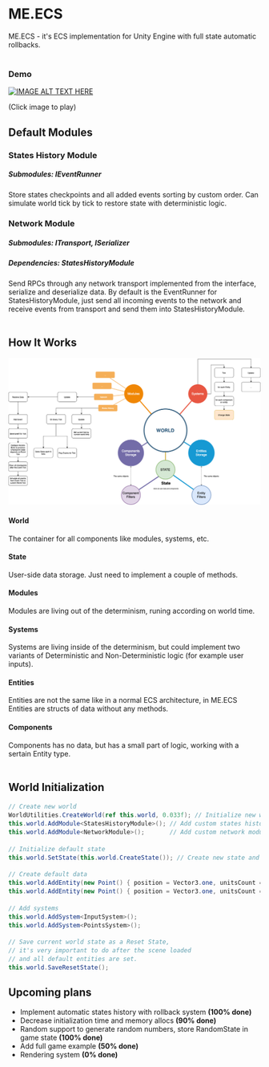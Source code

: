 # ME.ECS
ME.ECS - it's ECS implementation for Unity Engine with full state automatic rollbacks.
<br>
<br>

### Demo
[![IMAGE ALT TEXT HERE](https://img.youtube.com/vi/WR4ohL_FtRs/0.jpg)](https://www.youtube.com/watch?v=WR4ohL_FtRs)

(Click image to play)

## Default Modules
### States History Module
##### Submodules: IEventRunner
Store states checkpoints and all added events sorting by custom order. Can simulate world tick by tick to restore state with deterministic logic.

### Network Module
##### Submodules: ITransport, ISerializer
##### Dependencies: StatesHistoryModule
Send RPCs through any network transport implemented from the interface, serialize and deserialize data.
By default is the EventRunner for StatesHistoryModule, just send all incoming events to the network and receive events from transport and send them into StatesHistoryModule.
<br>
<br>

## How It Works
![](Readme/HowItWorks.png?raw=true "How It Works")
#### World
The container for all components like modules, systems, etc.
#### State
User-side data storage. Just need to implement a couple of methods.
#### Modules
Modules are living out of the determinism, runing according on world time.
#### Systems
Systems are living inside of the determinism, but could implement two variants of Deterministic and Non-Deterministic logic (for example user inputs).
#### Entities
Entities are not the same like in a normal ECS architecture, in ME.ECS Entities are structs of data without any methods.
#### Components
Components has no data, but has a small part of logic, working with a sertain Entity type.
<br>
<br>

## World Initialization
```csharp
// Create new world
WorldUtilities.CreateWorld(ref this.world, 0.033f); // Initialize new world with custom tick time
this.world.AddModule<StatesHistoryModule>(); // Add custom states history module
this.world.AddModule<NetworkModule>();       // Add custom network module

// Initialize default state
this.world.SetState(this.world.CreateState()); // Create new state and set it by default

// Create default data
this.world.AddEntity(new Point() { position = Vector3.one, unitsCount = 99f, increaseRate = 1f });
this.world.AddEntity(new Point() { position = Vector3.one, unitsCount = 1f, increaseRate = 1f });

// Add systems
this.world.AddSystem<InputSystem>();
this.world.AddSystem<PointsSystem>();

// Save current world state as a Reset State,
// it's very important to do after the scene loaded
// and all default entities are set.
this.world.SaveResetState();
```

## Upcoming plans
- Implement automatic states history with rollback system <b>(100% done)</b>
- Decrease initialization time and memory allocs <b>(90% done)</b>
- Random support to generate random numbers, store RandomState in game state <b>(100% done)</b>
- Add full game example <b>(50% done)</b>
- Rendering system <b>(0% done)</b>
